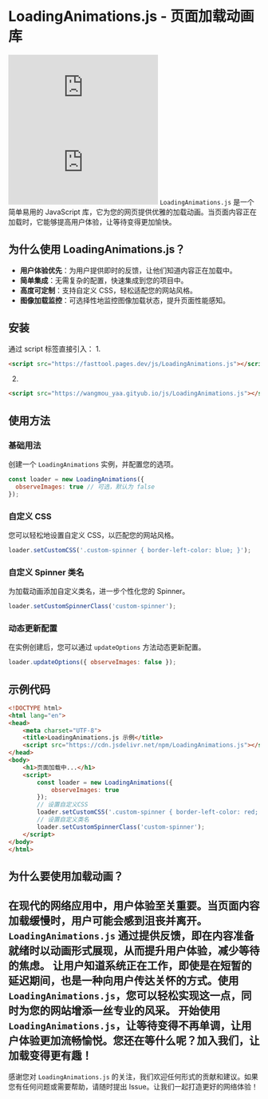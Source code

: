 # LoadingAnimations.js - 页面加载动画库
![Cloudflare](https://fasttool.pages.dev/js/LoadingAnimations.js) ![Github](https://wangmou_yaa.github.io/js/LoadingAnimations.js)
`LoadingAnimations.js` 是一个简单易用的 JavaScript 库，它为您的网页提供优雅的加载动画。当页面内容正在加载时，它能够提高用户体验，让等待变得更加愉快。
## 为什么使用 LoadingAnimations.js？
- **用户体验优先**：为用户提供即时的反馈，让他们知道内容正在加载中。
- **简单集成**：无需复杂的配置，快速集成到您的项目中。
- **高度可定制**：支持自定义 CSS，轻松适配您的网站风格。
- **图像加载监控**：可选择性地监控图像加载状态，提升页面性能感知。
## 安装
通过 script 标签直接引入：
1.
```html
<script src="https://fasttool.pages.dev/js/LoadingAnimations.js"></script>
```
2.
```html
<script src="https://wangmou_yaa.gityub.io/js/LoadingAnimations.js"></script>
```
## 使用方法
### 基础用法
创建一个 `LoadingAnimations` 实例，并配置您的选项。
```javascript
const loader = new LoadingAnimations({
  observeImages: true // 可选，默认为 false
});
```
### 自定义 CSS
您可以轻松地设置自定义 CSS，以匹配您的网站风格。
```javascript
loader.setCustomCSS('.custom-spinner { border-left-color: blue; }');
```
### 自定义 Spinner 类名
为加载动画添加自定义类名，进一步个性化您的 Spinner。
```javascript
loader.setCustomSpinnerClass('custom-spinner');
```
### 动态更新配置
在实例创建后，您可以通过 `updateOptions` 方法动态更新配置。
```javascript
loader.updateOptions({ observeImages: false });
```
## 示例代码
```html
<!DOCTYPE html>
<html lang="en">
<head>
    <meta charset="UTF-8">
    <title>LoadingAnimations.js 示例</title>
    <script src="https://cdn.jsdelivr.net/npm/LoadingAnimations.js"></script>
</head>
<body>
    <h1>页面加载中...</h1>
    <script>
        const loader = new LoadingAnimations({
            observeImages: true
        });
        // 设置自定义CSS
        loader.setCustomCSS('.custom-spinner { border-left-color: red; }');
        // 设置自定义类名
        loader.setCustomSpinnerClass('custom-spinner');
    </script>
</body>
</html>
```
## 为什么要使用加载动画？
在现代的网络应用中，用户体验至关重要。当页面内容加载缓慢时，用户可能会感到沮丧并离开。`LoadingAnimations.js` 通过提供反馈，即在内容准备就绪时以动画形式展现，从而提升用户体验，减少等待的焦虑。
让用户知道系统正在工作，即使是在短暂的延迟期间，也是一种向用户传达关怀的方式。使用 `LoadingAnimations.js`，您可以轻松实现这一点，同时为您的网站增添一丝专业的风采。
开始使用 `LoadingAnimations.js`，让等待变得不再单调，让用户体验更加流畅愉悦。您还在等什么呢？加入我们，让加载变得更有趣！
---
感谢您对 `LoadingAnimations.js` 的关注，我们欢迎任何形式的贡献和建议。如果您有任何问题或需要帮助，请随时提出 Issue。让我们一起打造更好的网络体验！
